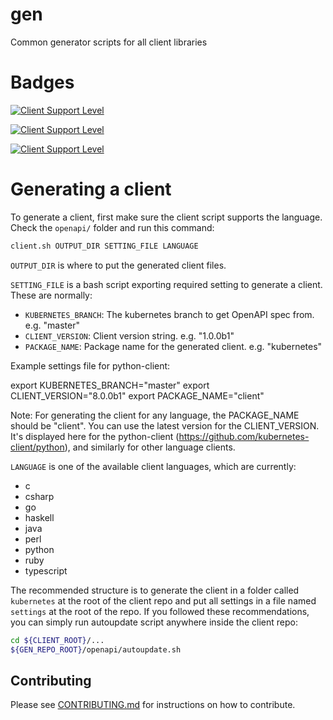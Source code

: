 # gen
Common generator scripts for all client libraries

# Badges

[![Client Support Level](https://img.shields.io/badge/Kubernetes%20client-Bronze-blue.svg?style=plastic&colorB=cd7f32&colorA=306CE8)](https://github.com/kubernetes-client)

[![Client Support Level](https://img.shields.io/badge/Kubernetes%20client-Silver-blue.svg?style=plastic&colorB=C0C0C0&colorA=306CE8)](https://github.com/kubernetes-client)

[![Client Support Level](https://img.shields.io/badge/Kubernetes%20client-Gold-blue.svg?style=plastic&colorB=FFD700&colorA=306CE8)](https://github.com/kubernetes-client)

# Generating a client

To generate a client, first make sure the client script supports the language.
Check the `openapi/` folder and run this command:

```bash
client.sh OUTPUT_DIR SETTING_FILE LANGUAGE
```

`OUTPUT_DIR` is where to put the generated client files.

`SETTING_FILE` is a bash script exporting required setting to generate a client. These
are normally:

- `KUBERNETES_BRANCH`: The kubernetes branch to get OpenAPI spec from. e.g. "master"
- `CLIENT_VERSION`: Client version string. e.g. "1.0.0b1"
- `PACKAGE_NAME`: Package name for the generated client. e.g. "kubernetes"

Example settings file for python-client:

export KUBERNETES_BRANCH="master"
export CLIENT_VERSION="8.0.0b1"
export PACKAGE_NAME="client"

Note: For generating the client for any language, the PACKAGE_NAME should be "client".
      You can use the latest version for the CLIENT_VERSION. It's displayed here for
      the python-client (https://github.com/kubernetes-client/python), and similarly
      for other language clients.

`LANGUAGE` is one of the available client languages, which are currently:

- c
- csharp
- go
- haskell
- java
- perl
- python
- ruby
- typescript

The recommended structure is to generate the client in a folder called
`kubernetes` at the root of the client repo and put all settings in a file named
`settings` at the root of the repo. If you followed these recommendations, you
can simply run autoupdate script anywhere inside the client repo:

```bash
cd ${CLIENT_ROOT}/...
${GEN_REPO_ROOT}/openapi/autoupdate.sh
```

## Contributing

Please see [CONTRIBUTING.md](CONTRIBUTING.md) for instructions on how to contribute.
